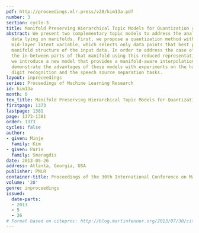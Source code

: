 ```yaml
---
pdf: http://proceedings.mlr.press/v28/kim13a.pdf
number: 3
section: cycle-3
title: Manifold Preserving Hierarchical Topic Models for Quantization and Approximation
abstract: We present two complementary topic models to address the analysis of mixture
  data lying on manifolds. First, we propose a quantization method with an additional
  mid-layer latent variable, which selects only data points that best preserve the
  manifold structure of the input data. In order to address the case of modeling all
  the in-between parts of that manifold using this reduced representation of the input,
  we introduce a new model that provides a manifold-aware interpolation method. We
  demonstrate the advantages of these models with experiments on the hand-written
  digit recognition and the speech source separation tasks.
layout: inproceedings
series: Proceedings of Machine Learning Research
id: kim13a
month: 0
tex_title: Manifold Preserving Hierarchical Topic Models for Quantization and Approximation
firstpage: 1373
lastpage: 1381
page: 1373-1381
order: 1373
cycles: false
author:
- given: Minje
  family: Kim
- given: Paris
  family: Smaragdis
date: 2013-05-26
address: Atlanta, Georgia, USA
publisher: PMLR
container-title: Proceedings of the 30th International Conference on Machine Learning
volume: '28'
genre: inproceedings
issued:
  date-parts:
  - 2013
  - 5
  - 26
# Format based on citeproc: http://blog.martinfenner.org/2013/07/30/citeproc-yaml-for-bibliographies/
---
```

